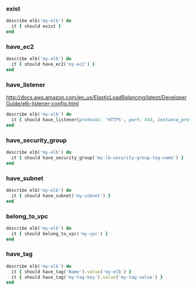 ### exist

```ruby
describe elb('my-elb') do
  it { should exist }
end
```

### have_ec2

```ruby
describe elb('my-elb') do
  it { should have_ec2('my-ec2') }
end
```

### have_listener

http://docs.aws.amazon.com/en_us/ElasticLoadBalancing/latest/DeveloperGuide/elb-listener-config.html

```ruby
describe elb('my-elb') do
  it { should have_listener(protocol: 'HTTPS', port: 443, instance_protocol: 'HTTP', instance_port: 80) }
end
```

### have_security_group

```ruby
describe elb('my-elb') do
  it { should have_security_group('my-lb-security-group-tag-name') }
end
```

### have_subnet

```ruby
describe elb('my-elb') do
  it { should have_subnet('my-subnet') }
end
```

### belong_to_vpc

```ruby
describe elb('my-elb') do
  it { should belong_to_vpc('my-vpc') }
end
```

### have_tag

```ruby
describe elb('my-elb') do
  it { should have_tag('Name').value('my-elb') }
  it { should have_tag('my-tag-key').value('my-tag-value') }
end
```
